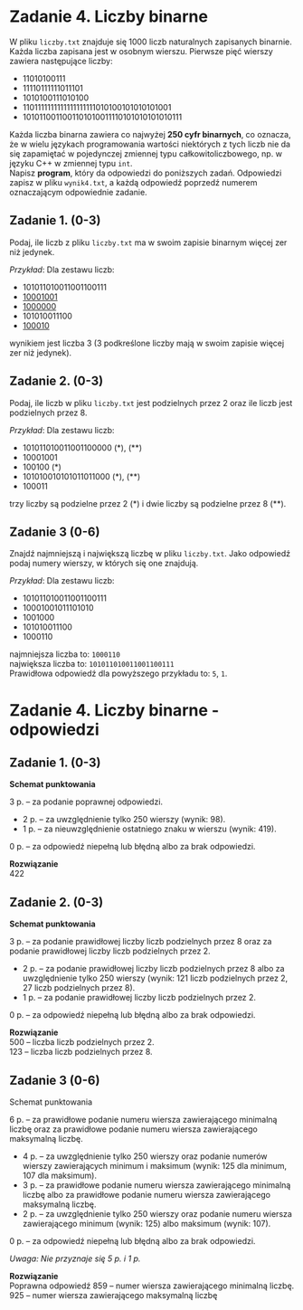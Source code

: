 Zadanie 4. Liczby binarne
=================

W pliku `liczby.txt` znajduje się 1000 liczb naturalnych zapisanych binarnie. Każda
liczba zapisana jest w osobnym wierszu. Pierwsze pięć wierszy zawiera następujące liczby:
- 11010100111
- 11110111111011101
- 1010100111010100
- 1101111111111111111111010100101010101001
- 1010110011001101010011110101010101010111

Każda liczba binarna zawiera co najwyżej **250 cyfr binarnych**, co oznacza, że w wielu
językach programowania wartości niektórych z tych liczb nie da się zapamiętać
w pojedynczej zmiennej typu całkowitoliczbowego, np. w języku C++ w zmiennej typu
`int`.\
Napisz **program**, który da odpowiedzi do poniższych zadań. Odpowiedzi zapisz w pliku
`wynik4.txt`, a każdą odpowiedź poprzedź numerem oznaczającym odpowiednie zadanie. 

## Zadanie 1. (0-3)

Podaj, ile liczb z pliku `liczby.txt` ma w swoim zapisie binarnym więcej zer niż jedynek.

*Przykład*: Dla zestawu liczb:
- 101011010011001100111
- <u>10001001</u>
- <u>1000000</u>
- 101010011100
- <u>100010</u>

wynikiem jest liczba 3 (3 podkreślone liczby mają w swoim zapisie więcej zer niż jedynek).

## Zadanie 2. (0-3)

Podaj, ile liczb w pliku `liczby.txt` jest podzielnych przez 2 oraz ile liczb jest podzielnych
przez 8.

*Przykład*: Dla zestawu liczb:
- 101011010011001100000 (*), (**)
- 10001001
- 100100 (*)
- 101010010101011011000 (*), (**)
- 100011

trzy liczby są podzielne przez 2 (*) i dwie liczby są podzielne przez 8 (**).

## Zadanie 3 (0-6)

Znajdź najmniejszą i największą liczbę w pliku `liczby.txt`. Jako odpowiedź podaj
numery wierszy, w których się one znajdują.

*Przykład*: Dla zestawu liczb:
- 101011010011001100111
- 10001001011101010
- 1001000
- 101010011100
- 1000110

najmniejsza liczba to: `1000110`\
największa liczba to: `101011010011001100111`\
Prawidłowa odpowiedź dla powyższego przykładu to: `5`, `1`. 

Zadanie 4. Liczby binarne - odpowiedzi
=================

## Zadanie 1. (0-3)

**Schemat punktowania**

3 p. – za podanie poprawnej odpowiedzi.
- 2 p. – za uwzględnienie tylko 250 wierszy (wynik: 98).
- 1 p. – za nieuwzględnienie ostatniego znaku w wierszu (wynik: 419).

0 p. – za odpowiedź niepełną lub błędną albo za brak odpowiedzi. 

**Rozwiązanie**\
422

## Zadanie 2. (0-3)

**Schemat punktowania**

3 p. – za podanie prawidłowej liczby liczb podzielnych przez 8 oraz za podanie prawidłowej liczby liczb
podzielnych przez 2.
- 2 p. – za podanie prawidłowej liczby liczb podzielnych przez 8 albo za uwzględnienie tylko 250 wierszy
(wynik: 121 liczb podzielnych przez 2, 27 liczb podzielnych przez 8).
- 1 p. – za podanie prawidłowej liczby liczb podzielnych przez 2.

0 p. – za odpowiedź niepełną lub błędną albo za brak odpowiedzi. 

**Rozwiązanie**\
500 – liczba liczb podzielnych przez 2.\
123 – liczba liczb podzielnych przez 8. 

## Zadanie 3 (0-6)

Schemat punktowania

6 p. – za prawidłowe podanie numeru wiersza zawierającego minimalną liczbę oraz za prawidłowe
podanie numeru wiersza zawierającego maksymalną liczbę.
- 4 p. – za uwzględnienie tylko 250 wierszy oraz podanie numerów wierszy zawierających minimum
i maksimum (wynik: 125 dla minimum, 107 dla maksimum).
- 3 p. – za prawidłowe podanie numeru wiersza zawierającego minimalną liczbę albo za prawidłowe
podanie numeru wiersza zawierającego maksymalną liczbę.
- 2 p. – za uwzględnienie tylko 250 wierszy oraz podanie numeru wiersza zawierającego minimum
(wynik: 125) albo maksimum (wynik: 107).

0 p. – za odpowiedź niepełną lub błędną albo za brak odpowiedzi.

*Uwaga: Nie przyznaje się 5 p. i 1 p.*

**Rozwiązanie**\
Poprawna odpowiedź
859 – numer wiersza zawierającego minimalną liczbę.\
925 – numer wiersza zawierającego maksymalną liczbę